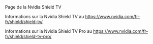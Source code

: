 Page de la Nvidia Shield TV

Informations sur la Nvidia Shield TV au https://www.nvidia.com/fr-fr/shield/shield-tv/

Informations sur la Nvidia Shield TV Pro au https://www.nvidia.com/fr-fr/shield/shield-tv-pro/
